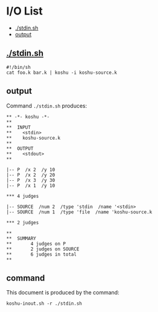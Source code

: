 # I/O List

- [./stdin.sh](#stdinsh)
- [output](#output)



## [./stdin.sh](./stdin.sh)

```
#!/bin/sh
cat foo.k bar.k | koshu -i koshu-source.k
```



## output


Command `./stdin.sh` produces:

```
** -*- koshu -*-
**
**  INPUT
**    <stdin>
**    koshu-source.k
**
**  OUTPUT
**    <stdout>
**

|-- P  /x 2  /y 10
|-- P  /x 2  /y 20
|-- P  /x 3  /y 30
|-- P  /x 1  /y 10

*** 4 judges

|-- SOURCE  /num 2  /type 'stdin  /name '<stdin>
|-- SOURCE  /num 1  /type 'file  /name 'koshu-source.k

*** 2 judges

**
**  SUMMARY
**       4 judges on P
**       2 judges on SOURCE
**       6 judges in total
**
```



## command

This document is produced by the command:

```
koshu-inout.sh -r ./stdin.sh
```
